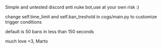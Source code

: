 Simple and untested discord  anti nuke bot,use at your own risk :)


change  self.time_limit and self.ban_treshold in cogs/main.py to customize trigger conditions

default is 50 bans in less than 150 seconds

much love <3, Marto
